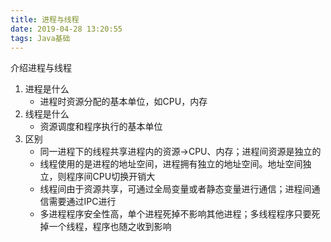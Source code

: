 ```yaml
---
title: 进程与线程
date: 2019-04-28 13:20:55
tags: Java基础
---
```




介绍进程与线程

<!-- more -->

1. 进程是什么
   - 进程时资源分配的基本单位，如CPU，内存
2. 线程是什么
   - 资源调度和程序执行的基本单位
3. 区别
   - 同一进程下的线程共享进程内的资源->CPU、内存；进程间资源是独立的
   - 线程使用的是进程的地址空间，进程拥有独立的地址空间。地址空间独立，则程序间CPU切换开销大
   - 线程间由于资源共享，可通过全局变量或者静态变量进行通信；进程间通信需要通过IPC进行
   - 多进程程序安全性高，单个进程死掉不影响其他进程；多线程程序只要死掉一个线程，程序也随之收到影响


